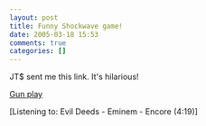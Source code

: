 ```yaml
---
layout: post
title: Funny Shockwave game!
date: 2005-03-18 15:53
comments: true
categories: []
---
```

JT$ sent me this link. It's hilarious!

<a href="http://www.7fire.com/flash/gunplay.swf">Gun play</a>

<div class="media">[Listening to: Evil Deeds - Eminem - Encore (4:19)]</div>
